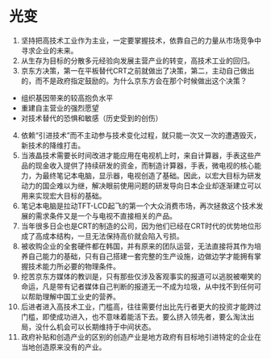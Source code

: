 # 光变

1. 坚持把高技术工业作为主业，一定要掌握技术，依靠自己的力量从市场竞争中寻求企业的未来。
2. 从生存为目标的分散多元经验向发展主营产业的转变，高技术工业的回归。
3. 京东方决策，第一在平板替代CRT之前就做出了决策，第二，主动自己做出的，而不是政府指定鼓励的。为什么京东方会在那个时候做出这个决策？
  - 组织基因带来的较高抱负水平
  - 重建自主营业的强烈愿望
  - 对技术替代的恐惧和敏感（历史受到的创伤）
4. 依赖“引进技术”而不主动参与技术变化过程，就只能一次又一次的遭遇毁灭，新技术的降维打击。
5. 当液晶技术需要长时间改进才能应用在电视机上时，来自计算器，手表这些产品的现金收入提供了持续研发的资金，而制造计算器，手表，微电视的核心能力，为最终笔记本电脑，显示器，电视创造了基础。因此，以宏大目标为研发动力的国企难以为继，解决眼前使用问题的研发导向日本企业却逐渐建立可以用来实现宏大目标的基础。
6. 笔记本电脑是拉动TFT-LCD起飞的第一个大众消费市场，再次拯救这个技术发展的需求条件又是一个与电视不直接相关的产品。
7. 当年很多日企也是CRT的制造的公司，因为他们已经在CRT时代的优势地位形成了高成本结构，一旦无法保持高价就会陷入亏损。
8. 被收购企业的全套硬件都在韩国，并有原来的团队运营，无法直接将其作为培养自己能力的基础，只有自己搭建一套完整的生产设施，边做边学才能拥有掌握技术能力所必要的物理条件。
9. 挖苦京东方媒体的教训是，只有那些仅涉及客观事实的报道可以逃脱被嘲笑的命运，凡是带有记者媒体自己判断的报道无一不成为垃圾，从中找不到任何可以帮助理解中国工业史的营养。
10. 后进者进入高技术工业，门槛高，往往需要付出比先行者更大的投资才能跨过门槛，即使成功进入，也不意味着能活下去。要么挤入领先者，要么淘汰出局，没什么机会可以长期维持于中间状态。
11. 政府补贴和创造产业的区别的创造产业是地方政府有目标地引进特定的企业在当地创造原来没有的产业。
